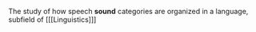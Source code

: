 The study of how speech **sound** categories are organized in a language, subfield of [[[Linguistics]]]